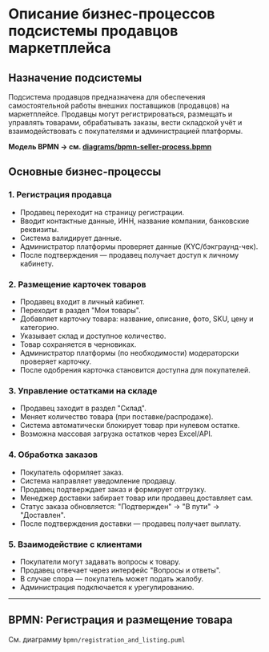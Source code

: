 # Описание бизнес-процессов подсистемы продавцов маркетплейса

## Назначение подсистемы

Подсистема продавцов предназначена для обеспечения самостоятельной работы внешних поставщиков (продавцов) на маркетплейсе. Продавцы могут регистрироваться, размещать и управлять товарами, обрабатывать заказы, вести складской учёт и взаимодействовать с покупателями и администрацией платформы.

**Модель BPMN → см. [diagrams/bpmn-seller-process.bpmn](practice_ba.bpmn)**

## Основные бизнес-процессы

### 1. Регистрация продавца

- Продавец переходит на страницу регистрации.
- Вводит контактные данные, ИНН, название компании, банковские реквизиты.
- Система валидирует данные.
- Администратор платформы проверяет данные (KYC/бэкграунд-чек).
- После подтверждения — продавец получает доступ к личному кабинету.

### 2. Размещение карточек товаров

- Продавец входит в личный кабинет.
- Переходит в раздел "Мои товары".
- Добавляет карточку товара: название, описание, фото, SKU, цену и категорию.
- Указывает склад и доступное количество.
- Товар сохраняется в черновиках.
- Администратор платформы (по необходимости) модераторски проверяет карточку.
- После одобрения карточка становится доступна для покупателей.

### 3. Управление остатками на складе

- Продавец заходит в раздел "Склад".
- Меняет количество товара (при поставке/распродаже).
- Система автоматически блокирует товар при нулевом остатке.
- Возможна массовая загрузка остатков через Excel/API.

### 4. Обработка заказов

- Покупатель оформляет заказ.
- Система направляет уведомление продавцу.
- Продавец подтверждает заказ и формирует отгрузку.
- Менеджер доставки забирает товар или продавец доставляет сам.
- Статус заказа обновляется: "Подтвержден" → "В пути" → "Доставлен".
- После подтверждения доставки — продавец получает выплату.

### 5. Взаимодействие с клиентами

- Покупатели могут задавать вопросы к товару.
- Продавец отвечает через интерфейс "Вопросы и ответы".
- В случае спора — покупатель может подать жалобу.
- Администрация подключается к урегулированию.

---

## BPMN: Регистрация и размещение товара

См. диаграмму `bpmn/registration_and_listing.puml`
